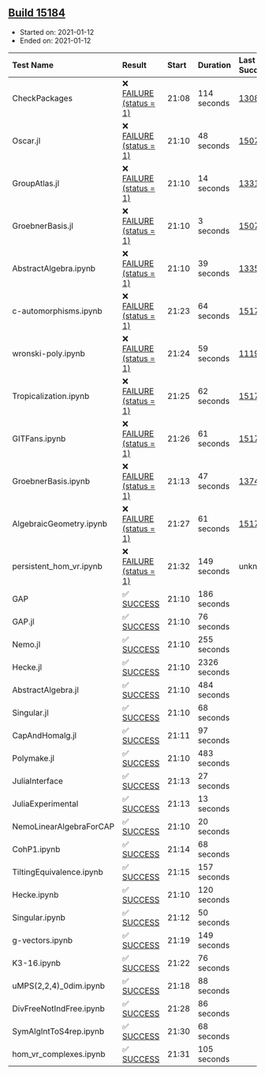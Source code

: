 ## [Build 15184](https://oscarci.mathematik.uni-kl.de/job/oscar/15184/)

* Started on: 2021-01-12
* Ended on: 2021-01-12

| Test Name    | Result | Start | Duration | Last Success | First Failure |
|:-------------|:-------|:------|:---------|:-------------|:--------------|
| CheckPackages | ❌ [FAILURE (status = 1)](https://oscarci.mathematik.uni-kl.de/job/oscar/15184/artifact/logs/build-15184/CheckPackages.log) | 21:08 | 114 seconds | [13085](https://oscarci.mathematik.uni-kl.de/job/oscar/13085/) | [13086](https://oscarci.mathematik.uni-kl.de/job/oscar/13086/) |
| Oscar.jl | ❌ [FAILURE (status = 1)](https://oscarci.mathematik.uni-kl.de/job/oscar/15184/artifact/logs/build-15184/Oscar.jl.log) | 21:10 | 48 seconds | [15079](https://oscarci.mathematik.uni-kl.de/job/oscar/15079/) | [15080](https://oscarci.mathematik.uni-kl.de/job/oscar/15080/) |
| GroupAtlas.jl | ❌ [FAILURE (status = 1)](https://oscarci.mathematik.uni-kl.de/job/oscar/15184/artifact/logs/build-15184/GroupAtlas.jl.log) | 21:10 | 14 seconds | [13311](https://oscarci.mathematik.uni-kl.de/job/oscar/13311/) | [13312](https://oscarci.mathematik.uni-kl.de/job/oscar/13312/) |
| GroebnerBasis.jl | ❌ [FAILURE (status = 1)](https://oscarci.mathematik.uni-kl.de/job/oscar/15184/artifact/logs/build-15184/GroebnerBasis.jl.log) | 21:10 | 3 seconds | [15079](https://oscarci.mathematik.uni-kl.de/job/oscar/15079/) | [15080](https://oscarci.mathematik.uni-kl.de/job/oscar/15080/) |
| AbstractAlgebra.ipynb | ❌ [FAILURE (status = 1)](https://oscarci.mathematik.uni-kl.de/job/oscar/15184/artifact/logs/build-15184/AbstractAlgebra.ipynb.log) | 21:10 | 39 seconds | [13355](https://oscarci.mathematik.uni-kl.de/job/oscar/13355/) | [13356](https://oscarci.mathematik.uni-kl.de/job/oscar/13356/) |
| c-automorphisms.ipynb | ❌ [FAILURE (status = 1)](https://oscarci.mathematik.uni-kl.de/job/oscar/15184/artifact/logs/build-15184/c-automorphisms.ipynb.log) | 21:23 | 64 seconds | [15177](https://oscarci.mathematik.uni-kl.de/job/oscar/15177/) | [15180](https://oscarci.mathematik.uni-kl.de/job/oscar/15180/) |
| wronski-poly.ipynb | ❌ [FAILURE (status = 1)](https://oscarci.mathematik.uni-kl.de/job/oscar/15184/artifact/logs/build-15184/wronski-poly.ipynb.log) | 21:24 | 59 seconds | [11192](https://oscarci.mathematik.uni-kl.de/job/oscar/11192/) | [11193](https://oscarci.mathematik.uni-kl.de/job/oscar/11193/) |
| Tropicalization.ipynb | ❌ [FAILURE (status = 1)](https://oscarci.mathematik.uni-kl.de/job/oscar/15184/artifact/logs/build-15184/Tropicalization.ipynb.log) | 21:25 | 62 seconds | [15176](https://oscarci.mathematik.uni-kl.de/job/oscar/15176/) | [15177](https://oscarci.mathematik.uni-kl.de/job/oscar/15177/) |
| GITFans.ipynb | ❌ [FAILURE (status = 1)](https://oscarci.mathematik.uni-kl.de/job/oscar/15184/artifact/logs/build-15184/GITFans.ipynb.log) | 21:26 | 61 seconds | [15177](https://oscarci.mathematik.uni-kl.de/job/oscar/15177/) | [15180](https://oscarci.mathematik.uni-kl.de/job/oscar/15180/) |
| GroebnerBasis.ipynb | ❌ [FAILURE (status = 1)](https://oscarci.mathematik.uni-kl.de/job/oscar/15184/artifact/logs/build-15184/GroebnerBasis.ipynb.log) | 21:13 | 47 seconds | [13748](https://oscarci.mathematik.uni-kl.de/job/oscar/13748/) | [13749](https://oscarci.mathematik.uni-kl.de/job/oscar/13749/) |
| AlgebraicGeometry.ipynb | ❌ [FAILURE (status = 1)](https://oscarci.mathematik.uni-kl.de/job/oscar/15184/artifact/logs/build-15184/AlgebraicGeometry.ipynb.log) | 21:27 | 61 seconds | [15177](https://oscarci.mathematik.uni-kl.de/job/oscar/15177/) | [15180](https://oscarci.mathematik.uni-kl.de/job/oscar/15180/) |
| persistent_hom_vr.ipynb | ❌ [FAILURE (status = 1)](https://oscarci.mathematik.uni-kl.de/job/oscar/15184/artifact/logs/build-15184/persistent_hom_vr.ipynb.log) | 21:32 | 149 seconds | unknown | unknown |
| GAP | ✅ [SUCCESS](https://oscarci.mathematik.uni-kl.de/job/oscar/15184/artifact/logs/build-15184/GAP.log) | 21:10 | 186 seconds |  |  |
| GAP.jl | ✅ [SUCCESS](https://oscarci.mathematik.uni-kl.de/job/oscar/15184/artifact/logs/build-15184/GAP.jl.log) | 21:10 | 76 seconds |  |  |
| Nemo.jl | ✅ [SUCCESS](https://oscarci.mathematik.uni-kl.de/job/oscar/15184/artifact/logs/build-15184/Nemo.jl.log) | 21:10 | 255 seconds |  |  |
| Hecke.jl | ✅ [SUCCESS](https://oscarci.mathematik.uni-kl.de/job/oscar/15184/artifact/logs/build-15184/Hecke.jl.log) | 21:10 | 2326 seconds |  |  |
| AbstractAlgebra.jl | ✅ [SUCCESS](https://oscarci.mathematik.uni-kl.de/job/oscar/15184/artifact/logs/build-15184/AbstractAlgebra.jl.log) | 21:10 | 484 seconds |  |  |
| Singular.jl | ✅ [SUCCESS](https://oscarci.mathematik.uni-kl.de/job/oscar/15184/artifact/logs/build-15184/Singular.jl.log) | 21:10 | 68 seconds |  |  |
| CapAndHomalg.jl | ✅ [SUCCESS](https://oscarci.mathematik.uni-kl.de/job/oscar/15184/artifact/logs/build-15184/CapAndHomalg.jl.log) | 21:11 | 97 seconds |  |  |
| Polymake.jl | ✅ [SUCCESS](https://oscarci.mathematik.uni-kl.de/job/oscar/15184/artifact/logs/build-15184/Polymake.jl.log) | 21:10 | 483 seconds |  |  |
| JuliaInterface | ✅ [SUCCESS](https://oscarci.mathematik.uni-kl.de/job/oscar/15184/artifact/logs/build-15184/JuliaInterface.log) | 21:13 | 27 seconds |  |  |
| JuliaExperimental | ✅ [SUCCESS](https://oscarci.mathematik.uni-kl.de/job/oscar/15184/artifact/logs/build-15184/JuliaExperimental.log) | 21:13 | 13 seconds |  |  |
| NemoLinearAlgebraForCAP | ✅ [SUCCESS](https://oscarci.mathematik.uni-kl.de/job/oscar/15184/artifact/logs/build-15184/NemoLinearAlgebraForCAP.log) | 21:10 | 20 seconds |  |  |
| CohP1.ipynb | ✅ [SUCCESS](https://oscarci.mathematik.uni-kl.de/job/oscar/15184/artifact/logs/build-15184/CohP1.ipynb.log) | 21:14 | 68 seconds |  |  |
| TiltingEquivalence.ipynb | ✅ [SUCCESS](https://oscarci.mathematik.uni-kl.de/job/oscar/15184/artifact/logs/build-15184/TiltingEquivalence.ipynb.log) | 21:15 | 157 seconds |  |  |
| Hecke.ipynb | ✅ [SUCCESS](https://oscarci.mathematik.uni-kl.de/job/oscar/15184/artifact/logs/build-15184/Hecke.ipynb.log) | 21:10 | 120 seconds |  |  |
| Singular.ipynb | ✅ [SUCCESS](https://oscarci.mathematik.uni-kl.de/job/oscar/15184/artifact/logs/build-15184/Singular.ipynb.log) | 21:12 | 50 seconds |  |  |
| g-vectors.ipynb | ✅ [SUCCESS](https://oscarci.mathematik.uni-kl.de/job/oscar/15184/artifact/logs/build-15184/g-vectors.ipynb.log) | 21:19 | 149 seconds |  |  |
| K3-16.ipynb | ✅ [SUCCESS](https://oscarci.mathematik.uni-kl.de/job/oscar/15184/artifact/logs/build-15184/K3-16.ipynb.log) | 21:22 | 76 seconds |  |  |
| uMPS(2,2,4)_0dim.ipynb | ✅ [SUCCESS](https://oscarci.mathematik.uni-kl.de/job/oscar/15184/artifact/logs/build-15184/uMPS-2-2-4-_0dim.ipynb.log) | 21:18 | 88 seconds |  |  |
| DivFreeNotIndFree.ipynb | ✅ [SUCCESS](https://oscarci.mathematik.uni-kl.de/job/oscar/15184/artifact/logs/build-15184/DivFreeNotIndFree.ipynb.log) | 21:28 | 86 seconds |  |  |
| SymAlgIntToS4rep.ipynb | ✅ [SUCCESS](https://oscarci.mathematik.uni-kl.de/job/oscar/15184/artifact/logs/build-15184/SymAlgIntToS4rep.ipynb.log) | 21:30 | 68 seconds |  |  |
| hom_vr_complexes.ipynb | ✅ [SUCCESS](https://oscarci.mathematik.uni-kl.de/job/oscar/15184/artifact/logs/build-15184/hom_vr_complexes.ipynb.log) | 21:31 | 105 seconds |  |  |
